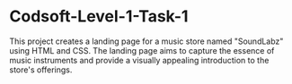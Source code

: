 # Codsoft-Level-1-Task-1
This project creates a landing page for a music store named "SoundLabz" using HTML and CSS. The landing page aims to capture the essence of music instruments and provide a visually appealing introduction to the store's offerings.
